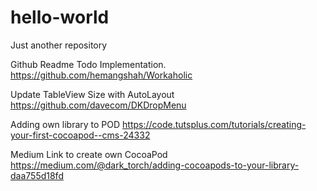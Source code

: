 # hello-world
Just another repository

Github Readme Todo Implementation.
https://github.com/hemangshah/Workaholic

Update TableView Size with AutoLayout
https://github.com/davecom/DKDropMenu

Adding own library to POD
https://code.tutsplus.com/tutorials/creating-your-first-cocoapod--cms-24332

Medium Link to create own CocoaPod
https://medium.com/@dark_torch/adding-cocoapods-to-your-library-daa755d18fd
